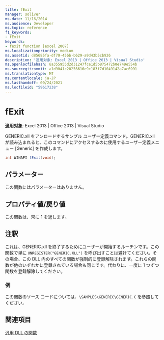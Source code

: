 ```yaml
---
title: fExit
manager: soliver
ms.date: 11/16/2014
ms.audience: Developer
ms.topic: reference
f1_keywords:
- fExit
keywords:
- fexit function [excel 2007]
ms.localizationpriority: medium
ms.assetid: d85685fa-df70-45bb-b629-a9d43b5cb926
description: '適用対象: Excel 2013 | Office 2013 | Visual Studio'
ms.openlocfilehash: 8a355955d2d31247fce1d5b875472b0e749e554b
ms.sourcegitcommit: a1d9041c20256616c9c183f7d1049142a7ac6991
ms.translationtype: MT
ms.contentlocale: ja-JP
ms.lasthandoff: 09/24/2021
ms.locfileid: "59617238"
---
```

# <a name="fexit"></a>fExit

 **適用対象**: Excel 2013 | Office 2013 | Visual Studio 
  
GENERIC.xll をアンロードするサンプル ユーザー定義コマンド。GENERIC.xll が読み込まれると、このコマンドにアクセスするのに使用するユーザー定義メニュー [Generic] を作成します。 
  
```cs
int WINAPI fExit(void);
```

## <a name="parameters"></a>パラメーター

この関数にはパラメーターはありません。
  
## <a name="property-valuereturn-value"></a>プロパティ値/戻り値

この関数は、常に 1 を返します。
  
## <a name="remarks"></a>注釈

これは、GENERIC.xll を終了するためにユーザーが開始するルーチンです。この関数で単に `UNREGISTER("GENERIC.XLL")` を呼び出すことは避けてください。その場合、この DLL 内のすべての関数が強制的に登録解除されます。これらの関数が他のいずれかに登録されている場合も同じです。代わりに、一度に 1 つずつ関数を登録解除してください。 
  
### <a name="example"></a>例

この関数のソース コードについては、`\SAMPLES\GENERIC\GENERIC.C` を参照してください。 
  
## <a name="see-also"></a>関連項目



[汎用 DLL の関数](functions-in-the-generic-dll.md)


